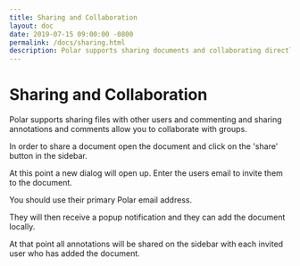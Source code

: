 ```yaml
---
title: Sharing and Collaboration
layout: doc
date: 2019-07-15 09:00:00 -0800
permalink: /docs/sharing.html
description: Polar supports sharing documents and collaborating directly with other users. 
---
```


# Sharing and Collaboration

Polar supports sharing files with other users and commenting and sharing annotations and comments allow you to 
collaborate with groups.  

In order to share a document open the document and click on the 'share' button in the sidebar.

At this point a new dialog will open up.  Enter the users email to invite them to the document.

You should use their primary Polar email address.

They will then receive a popup notification and they can add the document locally.

At that point all annotations will be shared on the sidebar with each invited user who has added the document. 
